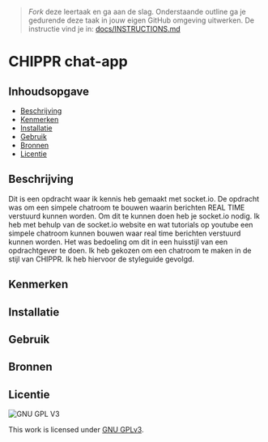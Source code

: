> _Fork_ deze leertaak en ga aan de slag. Onderstaande outline ga je gedurende deze taak in jouw eigen GitHub omgeving uitwerken. De instructie vind je in: [docs/INSTRUCTIONS.md](docs/INSTRUCTIONS.md)

# CHIPPR chat-app
<!-- Geef je project een titel en schrijf in één zin wat het is -->

## Inhoudsopgave

  * [Beschrijving](#beschrijving)
  * [Kenmerken](#kenmerken)
  * [Installatie](#installatie)
  * [Gebruik](#gebruik)
  * [Bronnen](#bronnen)
  * [Licentie](#licentie)

## Beschrijving
<!-- In de Beschrijving staat hoe je project er uit ziet, hoe het werkt en wat je er mee kan. -->
<!-- Voeg een mooie poster visual toe 📸 -->
<!-- Voeg een link toe naar Github Pages 🌐-->

Dit is een opdracht waar ik kennis heb gemaakt met socket.io. De opdracht was om een simpele chatroom te bouwen waarin berichten REAL TIME verstuurd kunnen worden. Om dit te kunnen doen heb je socket.io nodig. Ik heb met behulp van de socket.io website en wat tutorials op youtube een simpele chatroom kunnen bouwen waar real time berichten verstuurd kunnen worden. 
Het was bedoeling om dit in een huisstijl van een opdrachtgever te doen. Ik heb gekozen om een chatroom te maken in de stijl van CHIPPR. Ik heb hiervoor de styleguide gevolgd.

## Kenmerken
<!-- Bij Kenmerken staat welke technieken zijn gebruikt en hoe. Wat is de HTML structuur? Wat zijn de belangrijkste dingen in CSS? Wat is er met Javascript gedaan en hoe? Misschien heb je een framwork of library gebruikt? -->

## Installatie

## Gebruik

## Bronnen

## Licentie

![GNU GPL V3](https://www.gnu.org/graphics/gplv3-127x51.png)

This work is licensed under [GNU GPLv3](./LICENSE).

